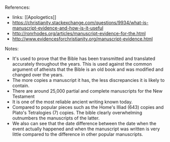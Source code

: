 References:
- links: [[Apologetics]]
- https://christianity.stackexchange.com/questions/9934/what-is-manuscript-evidence-and-how-is-it-useful 
- http://ronrhodes.org/articles/manuscript-evidence-for-the.html
- http://www.evidencesforchristianity.org/manuscript-evidence.html

Notes:
- It's used to prove that the Bible has been transmitted and translated accurately throughout the years. This is used against the common argument of atheists that the Bible is an old book and was modified and changed over the years.
- The more copies a manuscript it has, the less discrepancies it is likely to contain.
- There are around 25,000 partial and complete manuscripts for the New Testament
- It is one of the most reliable ancient writing known today.
- Compared to popular pieces such as the Home's Illiad (643) copies and Plato's Tetralogies (7) copies. The bible clearly overwhelming outnumbers the manuscripts of the latter.
- We also can see that the date difference between the date when the event actually happened and when the manuscript was written is very little compared to the difference in other popular manuscripts.